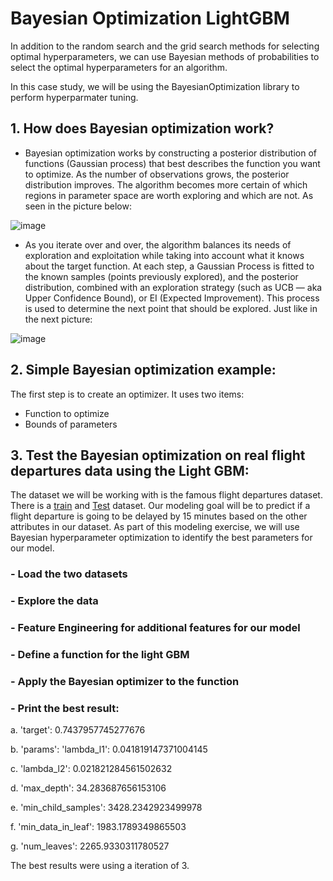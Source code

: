 # Bayesian Optimization LightGBM

In addition to the random search and the grid search methods for selecting optimal hyperparameters, we can use Bayesian methods of probabilities to select the optimal hyperparameters for an algorithm.

In this case study, we will be using the BayesianOptimization library to perform hyperparmater tuning.

## 1. How does Bayesian optimization work?

- Bayesian optimization works by constructing a posterior distribution of functions (Gaussian process) that best describes the function you want to optimize. As the number 
of observations grows, the posterior distribution improves. The algorithm becomes more certain of which regions in parameter space are worth exploring and which are
not. As seen in the picture below:

![image](https://user-images.githubusercontent.com/86930309/229310647-c42078e9-dadf-4d9c-987c-f7ec149c814a.png)

- As you iterate over and over, the algorithm balances its needs of exploration and exploitation while taking into account what it knows about the target function.
At each step, a Gaussian Process is fitted to the known samples (points previously explored), and the posterior distribution, combined with an exploration strategy
(such as UCB — aka Upper Confidence Bound), or EI (Expected Improvement). This process is used to determine the next point that should be explored. Just like in the next 
picture:

![image](https://user-images.githubusercontent.com/86930309/229310742-f79adf2a-adf1-4588-a1ca-bd7eaf54ec32.png)

## 2. Simple Bayesian optimization example:

The first step is to create an optimizer. It uses two items:

- Function to optimize
- Bounds of parameters

## 3. Test the Bayesian optimization on real flight departures data using the Light GBM:

The dataset we will be working with is the famous flight departures dataset. There is a [train](https://github.com/GHASS19/Bayesian_Optimization_LightGBM_Case_Study/blob/main/Data/flight_delays_test%20(Bayesian_Optimization).csv) and [Test](https://github.com/GHASS19/Bayesian_Optimization_LightGBM_Case_Study/blob/main/Data/flight_delays_train%20(Bayesian_Optimization).csv) dataset. Our modeling goal will be to predict if a flight departure is going to be delayed by 15 minutes based on the other attributes in our dataset. As part of this modeling exercise, we will use Bayesian hyperparameter optimization to identify the best parameters for our model.

### - Load the two datasets

### - Explore the data

### - Feature Engineering for additional features for our model

### - Define a function for the light GBM

### - Apply the Bayesian optimizer to the function

### - Print the best result:

a. 'target': 0.7437957745277676

b. 'params': 'lambda_l1': 0.041819147371004145
 
 c. 'lambda_l2': 0.021821284561502632
  
 d. 'max_depth': 34.283687656153106
  
  e. 'min_child_samples': 3428.2342923499978
  
  f. 'min_data_in_leaf': 1983.1789349865503
  
  g. 'num_leaves': 2265.9330311780527

The best results were using a iteration of 3.

